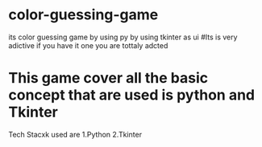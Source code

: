 # color-guessing-game
its color guessing game by using py by using tkinter as ui
#Its is very adictive if you have it one you are tottaly adcted
# This game cover all the basic concept that are used is python and Tkinter
Tech Stacxk used are
1.Python
2.Tkinter

